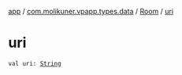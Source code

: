 [app](../../index.md) / [com.molikuner.vpapp.types.data](../index.md) / [Room](index.md) / [uri](./uri.md)

# uri

`val uri: `[`String`](https://kotlinlang.org/api/latest/jvm/stdlib/kotlin/-string/index.html)